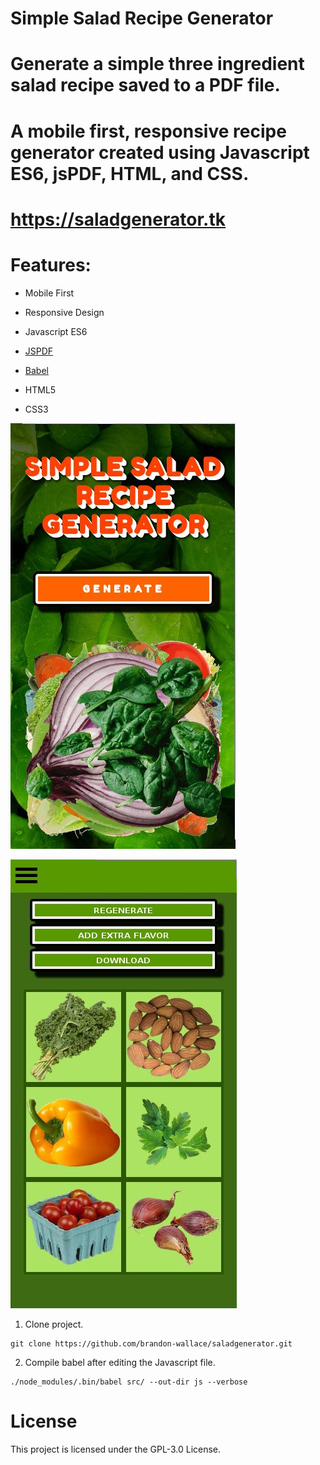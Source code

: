 # Simple Salad Recipe Generator

# Generate a simple three ingredient salad recipe saved to a PDF file.

# A mobile first, responsive recipe generator created using Javascript ES6, jsPDF, HTML, and CSS.

# https://saladgenerator.tk

# Features:

* Mobile First

* Responsive Design

* Javascript ES6

* [JSPDF](https://parall.ax/products/jspdf)

* [Babel](https://babeljs.io/docs/en/)

* HTML5

* CSS3


![screenshot1](images/screenshot1.jpg)

![screenshot2](images/screenshot2.jpg)

1. Clone project.
```
git clone https://github.com/brandon-wallace/saladgenerator.git
```

2. Compile babel after editing the Javascript file.
```
./node_modules/.bin/babel src/ --out-dir js --verbose
```


# License

This project is licensed under the GPL-3.0 License.
